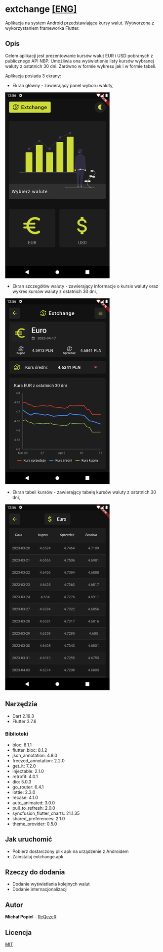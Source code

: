 # extchange [[ENG]](../README.md) 
Aplikacja na system Android przedstawiająca kursy walut. Wytworzona z wykorzystaniem frameworka Flutter.


## Opis 
Celem aplikacji jest prezentowanie kursów walut EUR i USD pobranych z publicznego API NBP. Umożliwia ona wyświetlenie listy kursów wybranej waluty z ostatnich 30 dni. Zarówno w formie wykresu jak i w formie tabeli.
  
Aplikacja posiada 3 ekrany:  
*  Ekran główny - zawierający panel wyboru waluty,
<img src="homePage.png" height="600">

*  Ekran szczegółów waluty - zawierający informacje o kursie waluty oraz wykres kursów waluty z ostatnich 30 dni,  
<img src="detailPage.png" height="600">

*  Ekran tabeli kursów - zawierający tabelę kursów waluty z ostatnich 30 dni,
<img src="tablePage.png" height="600">

## Narzędzia
* Dart 2.19.3
* Flutter 3.7.6

### Biblioteki
* bloc: 8.1.1
* flutter_bloc: 8.1.2
* json_annotation: 4.8.0
* freezed_annotation: 2.2.0
* get_it: 7.2.0
* injectable: 2.1.0
* retrofit: 4.0.1
* dio: 5.0.3
* go_router: 6.4.1
* lottie: 2.3.0
* recase: 4.1.0
* auto_animated: 3.0.0
* pull_to_refresh: 2.0.0
* syncfusion_flutter_charts: 21.1.35
* shared_preferences: 2.1.0
* theme_provider: 0.5.0

## Jak uruchomić
* Pobierz dostarczony plik apk na urządzenie z Androidem
* Zainstaluj extchange.apk

## Rzeczy do dodania
* Dodanie wyświetlania kolejnych walut
* Dodanie internacjonalizacji

## Autor
**Michał Popiel** - [ReQezeR](https://github.com/ReQezeR)

## Licencja
[MIT](https://choosealicense.com/licenses/mit/)
